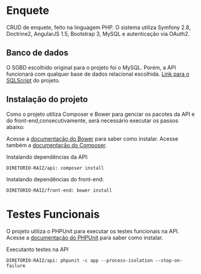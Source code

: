# Enquete
CRUD de enquete, feito na linguagem PHP. O sistema utiliza Symfony 2.8, Doctrine2, AngularJS 1.5, Bootstrap 3, MySQL e autenticação via OAuth2.

## Banco de dados

O SGBD escolhido original para o projeto foi o MySQL. Porém, a API funcionará com qualquer base de dados relacional escolhida.
[Link para o SQLScript](/banco/Script.sql) do projeto.

## Instalação do projeto

Como o projeto utiliza Composer e Bower para genciar os pacotes da API e do front-end,consecutivamente, será necessário executar os passos abaixo:

Acesse a [documentação do Bower](http://bower.io/) para saber como instalar. Acesse também a [documentação do Composer](https://www.getcomposer.org/).

Instalando dependências da API:

    DIRETORIO-RAIZ/api: composer install

Instalando dependências do front-end:

    DIRETORIO-RAIZ/front-end: bower install

# Testes Funcionais

O projeto utiliza o PHPUnit para executar os testes funcionais na API. Acesse a [documentação do PHPUnit](https://phpunit.de/) para saber como instalar.

Executanto testes na API

    DIRETORIO-RAIZ/api: phpunit -c app --process-isolation --stop-on-failure

